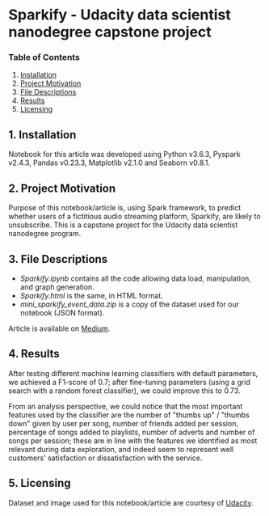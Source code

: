 # Sparkify - Udacity data scientist nanodegree capstone project

### Table of Contents

1. [ Installation ](#installation)
2. [ Project Motivation ](#motivation)
3. [ File Descriptions ](#filedesc)
4. [ Results ](#results)
5. [ Licensing ](#licensing)

## 1. Installation <a name="installation"></a>
Notebook for this article was developed using Python v3.6.3, Pyspark v2.4.3, Pandas v0.23.3, Matplotlib v2.1.0 and Seaborn v0.8.1.

## 2. Project Motivation <a name="motivation"></a>
Purpose of this notebook/article is, using Spark framework, to predict whether users of a fictitious audio streaming platform, Sparkify, are likely to unsubscribe. This is a capstone project for the Udacity data scientist nanodegree program.

## 3. File Descriptions <a name="filedesc"></a>
* _Sparkify.ipynb_ contains all the code allowing data load, manipulation, and graph generation.
* _Sparkify.html_ is the same, in HTML format.
* _mini_sparkify_event_data.zip_ is a copy of the dataset used for our notebook (JSON format).

Article is available on [Medium](https://medium.com/@olivier.klein/sparkify-udacity-data-scientist-nanodegree-capstone-project-65e3181ea2b0?sk=8d8f3c4b066695ee12c27d0411584609).

## 4. Results <a name="results"></a>
After testing different machine learning classifiers with default parameters, we achieved a F1-score of 0.7; after fine-tuning parameters (using a grid search with a random forest classifier), we could improve this to 0.73.

From an analysis perspective, we could notice that the most important features used by the classifier are the number of "thumbs up" / "thumbs down" given by user per song, number of friends added per session, percentage of songs added to playlists, number of adverts and number of songs per session; these are in line with the features we identified as most relevant during data exploration, and indeed seem to represent well customers' satisfaction or dissatisfaction with the service.

## 5. Licensing <a name="licensing"></a>
Dataset and image used for this notebook/article are courtesy of [Udacity](https://www.udacity.com).
